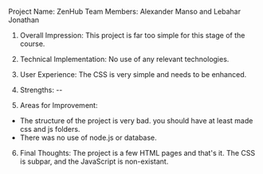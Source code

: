 Project Name: ZenHub
Team Members: Alexander Manso and Lebahar Jonathan

1. Overall Impression:
This project is far too simple for this stage of the course.

2. Technical Implementation:
No use of any relevant technologies.

3. User Experience:
The CSS is very simple and needs to be enhanced.

4. Strengths:
--

5. Areas for Improvement:
- The structure of the project is very bad. you should have at least made css and js folders.
- There was no use of node.js or database.

6. Final Thoughts:
The project is a few HTML pages and that's it. The CSS is subpar, and the JavaScript is non-existant.
